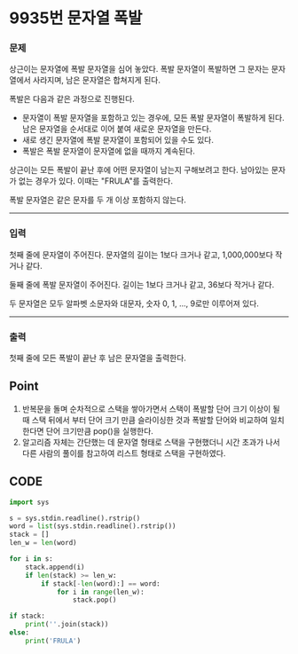 # 9935번 문자열 폭발



### 문제



상근이는 문자열에 폭발 문자열을 심어 놓았다. 폭발 문자열이 폭발하면 그 문자는 문자열에서 사라지며, 남은 문자열은 합쳐지게 된다.

폭발은 다음과 같은 과정으로 진행된다.

- 문자열이 폭발 문자열을 포함하고 있는 경우에, 모든 폭발 문자열이 폭발하게 된다. 남은 문자열을 순서대로 이어 붙여 새로운 문자열을 만든다.
- 새로 생긴 문자열에 폭발 문자열이 포함되어 있을 수도 있다.
- 폭발은 폭발 문자열이 문자열에 없을 때까지 계속된다.

상근이는 모든 폭발이 끝난 후에 어떤 문자열이 남는지 구해보려고 한다. 남아있는 문자가 없는 경우가 있다. 이때는 "FRULA"를 출력한다.

폭발 문자열은 같은 문자를 두 개 이상 포함하지 않는다.

---

### 입력



첫째 줄에 문자열이 주어진다. 문자열의 길이는 1보다 크거나 같고, 1,000,000보다 작거나 같다.

둘째 줄에 폭발 문자열이 주어진다. 길이는 1보다 크거나 같고, 36보다 작거나 같다.

두 문자열은 모두 알파벳 소문자와 대문자, 숫자 0, 1, ..., 9로만 이루어져 있다.

---

### 출력



첫째 줄에 모든 폭발이 끝난 후 남은 문자열을 출력한다.

## Point



1. 반복문을 돌며 순차적으로 스택을 쌓아가면서 스택이 폭발할 단어 크기 이상이 될 때 스택 뒤에서 부터 단어 크기 만큼 슬라이싱한 것과 폭발할 단어와 비교하여 일치한다면 단어 크기만큼 pop()을 실행한다.
2. 알고리즘 자체는 간단했는 데 문자열 형태로 스택을 구현했더니 시간 초과가 나서 다른 사람의 풀이를 참고하여 리스트 형태로 스택을 구현하였다.



## CODE

```python
import sys

s = sys.stdin.readline().rstrip()
word = list(sys.stdin.readline().rstrip())
stack = []
len_w = len(word)

for i in s:
    stack.append(i)
    if len(stack) >= len_w:
        if stack[-len(word):] == word:
            for i in range(len_w):
                stack.pop()

if stack:
    print(''.join(stack))
else:
    print('FRULA')


```


